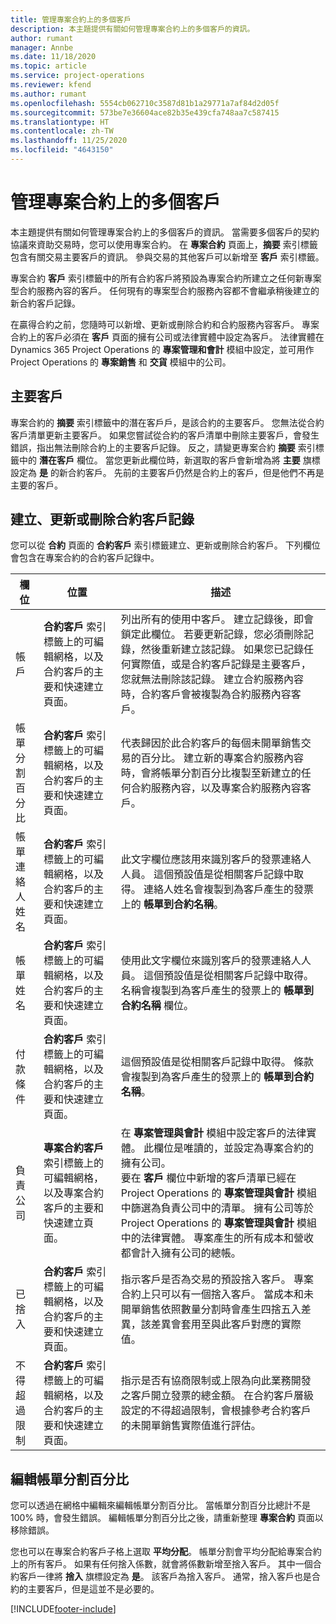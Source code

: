 ```yaml
---
title: 管理專案合約上的多個客戶
description: 本主題提供有關如何管理專案合約上的多個客戶的資訊。
author: rumant
manager: Annbe
ms.date: 11/18/2020
ms.topic: article
ms.service: project-operations
ms.reviewer: kfend
ms.author: rumant
ms.openlocfilehash: 5554cb062710c3587d81b1a29771a7af84d2d05f
ms.sourcegitcommit: 573be7e36604ace82b35e439cfa748aa7c587415
ms.translationtype: HT
ms.contentlocale: zh-TW
ms.lasthandoff: 11/25/2020
ms.locfileid: "4643150"
---
```

# <a name="manage-multiple-customers-on-project-contracts"></a>管理專案合約上的多個客戶

本主題提供有關如何管理專案合約上的多個客戶的資訊。 當需要多個客戶的契約協議來資助交易時，您可以使用專案合約。 在 **專案合約** 頁面上，**摘要** 索引標籤包含有關交易主要客戶的資訊。 參與交易的其他客戶可以新增至 **客戶** 索引標籤。

專案合約 **客戶** 索引標籤中的所有合約客戶將預設為專案合約所建立之任何新專案型合約服務內容的客戶。 任何現有的專案型合約服務內容都不會繼承稍後建立的新合約客戶記錄。

在贏得合約之前，您隨時可以新增、更新或刪除合約和合約服務內容客戶。 專案合約上的客戶必須在 **客戶** 頁面的擁有公司或法律實體中設定為客戶。 法律實體在 Dynamics 365 Project Operations 的 **專案管理和會計** 模組中設定，並可用作 Project Operations 的 **專案銷售** 和 **交貨** 模組中的公司。

## <a name="primary-customers"></a>主要客戶

專案合約的 **摘要** 索引標籤中的潛在客戶戶，是該合約的主要客戶。 您無法從合約客戶清單更新主要客戶。 如果您嘗試從合約的客戶清單中刪除主要客戶，會發生錯誤，指出無法刪除合約上的主要客戶記錄。 反之，請變更專案合約 **摘要** 索引標籤中的 **潛在客戶** 欄位。 當您更新此欄位時，新選取的客戶會新增為將 **主要** 旗標設定為 **是** 的新合約客戶。 先前的主要客戶仍然是合約上的客戶，但是他們不再是主要的客戶。

## <a name="create-update-or-delete-a-contract-customer-record"></a>建立、更新或刪除合約客戶記錄

您可以從 **合約** 頁面的 **合約客戶** 索引標籤建立、更新或刪除合約客戶。 下列欄位會包含在專案合約的合約客戶記錄中。

| **欄位** | **位置** | **描述** | 
| --- | --- | --- | 
| 帳戶 | **合約客戶** 索引標籤上的可編輯網格，以及合約客戶的主要和快速建立頁面。 | 列出所有的使用中客戶。 建立記錄後，即會鎖定此欄位。 若要更新記錄，您必須刪除記錄，然後重新建立該記錄。 如果您已記錄任何實際值，或是合約客戶記錄是主要客戶，您就無法刪除該記錄。 建立合約服務內容時，合約客戶會被複製為合約服務內容客戶。 |
| 帳單分割百分比 | **合約客戶** 索引標籤上的可編輯網格，以及合約客戶的主要和快速建立頁面。 | 代表歸因於此合約客戶的每個未開單銷售交易的百分比。 建立新的專案合約服務內容時，會將帳單分割百分比複製至新建立的任何合約服務內容，以及專案合約服務內容客戶。 |
| 帳單連絡人姓名 | **合約客戶** 索引標籤上的可編輯網格，以及合約客戶的主要和快速建立頁面。 | 此文字欄位應該用來識別客戶的發票連絡人人員。 這個預設值是從相關客戶記錄中取得。 連絡人姓名會複製到為客戶產生的發票上的 **帳單到合約名稱**。 |
| 帳單姓名 | **合約客戶** 索引標籤上的可編輯網格，以及合約客戶的主要和快速建立頁面。 | 使用此文字欄位來識別客戶的發票連絡人人員。 這個預設值是從相關客戶記錄中取得。 名稱會複製到為客戶產生的發票上的 **帳單到合約名稱** 欄位。 |
| 付款條件 | **合約客戶** 索引標籤上的可編輯網格，以及合約客戶的主要和快速建立頁面。 | 這個預設值是從相關客戶記錄中取得。 條款會複製到為客戶產生的發票上的 **帳單到合約名稱**。 |
| 負責公司 | **專案合約客戶** 索引標籤上的可編輯網格，以及專案合約客戶的主要和快速建立頁面。 | 在 **專案管理與會計** 模組中設定客戶的法律實體。 此欄位是唯讀的，並設定為專案合約的擁有公司。</br>要在 **客戶** 欄位中新增的客戶清單已經在 Project Operations 的 **專案管理與會計** 模組中篩選為負責公司中的清單。 擁有公司等於 Project Operations 的 **專案管理與會計** 模組中的法律實體。 專案產生的所有成本和營收都會計入擁有公司的總帳。 |
| 已捨入 | **合約客戶** 索引標籤上的可編輯網格，以及合約客戶的主要和快速建立頁面。 | 指示客戶是否為交易的預設捨入客戶。 專案合約上只可以有一個捨入客戶。 當成本和未開單銷售依照數量分割時會產生四捨五入差異，該差異會套用至與此客戶對應的實際值。 |
| 不得超過限制 | **合約客戶** 索引標籤上的可編輯網格，以及合約客戶的主要和快速建立頁面。 | 指示是否有協商限制或上限為向此業務開發之客戶開立發票的總金額。 在合約客戶層級設定的不得超過限制，會根據參考合約客戶的未開單銷售實際值進行評估。 |

## <a name="edit-billing-split-percentages"></a>編輯帳單分割百分比

您可以透過在網格中編輯來編輯帳單分割百分比。 當帳單分割百分比總計不是 100% 時，會發生錯誤。 編輯帳單分割百分比之後，請重新整理 **專案合約** 頁面以移除錯誤。

您也可以在專案合約客戶子格上選取 **平均分配**。 帳單分割會平均分配給專案合約上的所有客戶。 如果有任何捨入係數，就會將係數新增至捨入客戶。 其中一個合約客戶一律將 **捨入** 旗標設定為 **是**。 該客戶為捨入客戶。 通常，捨入客戶也是合約的主要客戶，但是這並不是必要的。


[!INCLUDE[footer-include](../includes/footer-banner.md)]